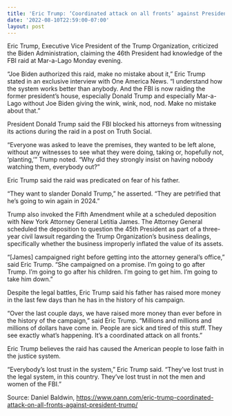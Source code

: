 ```yaml
---
title: 'Eric Trump: ‘Coordinated attack on all fronts’ against President Trump'
date: '2022-08-10T22:59:00-07:00'
layout: post
---
```


Eric Trump, Executive Vice President of the Trump Organization, criticized the Biden Administration, claiming the 46th President had knowledge of the FBI raid at Mar-a-Lago Monday evening.

“Joe Biden authorized this raid, make no mistake about it,” Eric Trump stated in an exclusive interview with One America News. “I understand how the system works better than anybody. And the FBI is now raiding the former president’s house, especially Donald Trump and especially Mar-a-Lago without Joe Biden giving the wink, wink, nod, nod. Make no mistake about that.”

President Donald Trump said the FBI blocked his attorneys from witnessing its actions during the raid in a post on Truth Social.

“Everyone was asked to leave the premises, they wanted to be left alone, without any witnesses to see what they were doing, taking or, hopefully not, ‘planting,’” Trump noted. “Why did they strongly insist on having nobody watching them, everybody out?”

Eric Trump said the raid was predicated on fear of his father.

“They want to slander Donald Trump,” he asserted. “They are petrified that he’s going to win again in 2024.”

Trump also invoked the Fifth Amendment while at a scheduled deposition with New York Attorney General Letitia James. The Attorney General scheduled the deposition to question the 45th President as part of a three-year civil lawsuit regarding the Trump Organization’s business dealings, specifically whether the business improperly inflated the value of its assets.

“\[James\] campaigned right before getting into the attorney general’s office,” said Eric Trump. “She campaigned on a promise. I’m going to go after Trump. I’m going to go after his children. I’m going to get him. I’m going to take him down.”

Despite the legal battles, Eric Trump said his father has raised more money in the last few days than he has in the history of his campaign.

“Over the last couple days, we have raised more money than ever before in the history of the campaign,” said Eric Trump. “Millions and millions and millions of dollars have come in. People are sick and tired of this stuff. They see exactly what’s happening. It’s a coordinated attack on all fronts.”

Eric Trump believes the raid has caused the American people to lose faith in the justice system.

“Everybody’s lost trust in the system,” Eric Trump said. “They’ve lost trust in the legal system, in this country. They’ve lost trust in not the men and women of the FBI.”

Source: Daniel Baldwin, https://www.oann.com/eric-trump-coordinated-attack-on-all-fronts-against-president-trump/